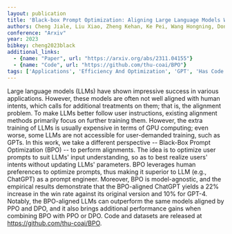 ```yaml
---
layout: publication
title: 'Black-box Prompt Optimization: Aligning Large Language Models Without Model Training'
authors: Cheng Jiale, Liu Xiao, Zheng Kehan, Ke Pei, Wang Hongning, Dong Yuxiao, Tang Jie, Huang Minlie
conference: "Arxiv"
year: 2023
bibkey: cheng2023black
additional_links:
  - {name: "Paper", url: "https://arxiv.org/abs/2311.04155"}
  - {name: "Code", url: "https://github.com/thu-coai/BPO"}
tags: ['Applications', 'Efficiency And Optimization', 'GPT', 'Has Code', 'Model Architecture', 'Prompting', 'RAG', 'Reinforcement Learning', 'Training Techniques', 'Uncategorized']
---
```

Large language models (LLMs) have shown impressive success in various
applications. However, these models are often not well aligned with human
intents, which calls for additional treatments on them; that is, the alignment
problem. To make LLMs better follow user instructions, existing alignment
methods primarily focus on further training them. However, the extra training
of LLMs is usually expensive in terms of GPU computing; even worse, some LLMs
are not accessible for user-demanded training, such as GPTs. In this work, we
take a different perspective -- Black-Box Prompt Optimization (BPO) -- to
perform alignments. The idea is to optimize user prompts to suit LLMs' input
understanding, so as to best realize users' intents without updating LLMs'
parameters. BPO leverages human preferences to optimize prompts, thus making it
superior to LLM (e.g., ChatGPT) as a prompt engineer. Moreover, BPO is
model-agnostic, and the empirical results demonstrate that the BPO-aligned
ChatGPT yields a 22% increase in the win rate against its original version and
10% for GPT-4. Notably, the BPO-aligned LLMs can outperform the same models
aligned by PPO and DPO, and it also brings additional performance gains when
combining BPO with PPO or DPO. Code and datasets are released at
https://github.com/thu-coai/BPO.
